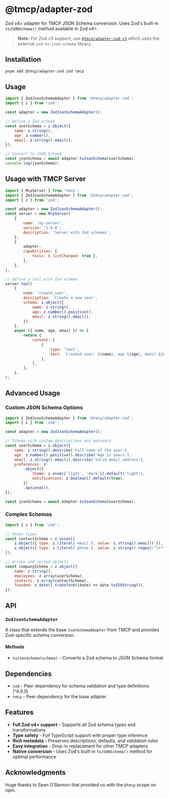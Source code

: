 # @tmcp/adapter-zod

Zod v4+ adapter for TMCP JSON Schema conversion. Uses Zod's built-in `toJSONSchema()` method available in Zod v4+.

> **Note:** For Zod v3 support, use [`@tmcp/adapter-zod-v3`](../adapter-zod-v3) which uses the external `zod-to-json-schema` library.

## Installation

```bash
pnpm add @tmcp/adapter-zod zod tmcp
```

## Usage

```javascript
import { ZodJsonSchemaAdapter } from '@tmcp/adapter-zod';
import { z } from 'zod';

const adapter = new ZodJsonSchemaAdapter();

// Define a Zod schema
const userSchema = z.object({
	name: z.string(),
	age: z.number(),
	email: z.string().email(),
});

// Convert to JSON Schema
const jsonSchema = await adapter.toJsonSchema(userSchema);
console.log(jsonSchema);
```

## Usage with TMCP Server

```javascript
import { McpServer } from 'tmcp';
import { ZodJsonSchemaAdapter } from '@tmcp/adapter-zod';
import { z } from 'zod';

const adapter = new ZodJsonSchemaAdapter();
const server = new McpServer(
	{
		name: 'my-server',
		version: '1.0.0',
		description: 'Server with Zod schemas',
	},
	{
		adapter,
		capabilities: {
			tools: { listChanged: true },
		},
	},
);

// Define a tool with Zod schema
server.tool(
	{
		name: 'create_user',
		description: 'Create a new user',
		schema: z.object({
			name: z.string(),
			age: z.number().positive(),
			email: z.string().email(),
		}),
	},
	async ({ name, age, email }) => {
		return {
			content: [
				{
					type: 'text',
					text: `Created user: ${name}, age ${age}, email ${email}`,
				},
			],
		};
	},
);
```

## Advanced Usage

### Custom JSON Schema Options

```javascript
import { ZodJsonSchemaAdapter } from '@tmcp/adapter-zod';
import { z } from 'zod';

const adapter = new ZodJsonSchemaAdapter();

// Schema with custom descriptions and metadata
const userSchema = z.object({
	name: z.string().describe('Full name of the user'),
	age: z.number().positive().describe('Age in years'),
	email: z.string().email().describe('Valid email address'),
	preferences: z
		.object({
			theme: z.enum(['light', 'dark']).default('light'),
			notifications: z.boolean().default(true),
		})
		.optional(),
});

const jsonSchema = await adapter.toJsonSchema(userSchema);
```

### Complex Schemas

```javascript
import { z } from 'zod';

// Union types
const contactSchema = z.union([
	z.object({ type: z.literal('email'), value: z.string().email() }),
	z.object({ type: z.literal('phone'), value: z.string().regex(/^\+?\d+$/) }),
]);

// Arrays and nested objects
const companySchema = z.object({
	name: z.string(),
	employees: z.array(userSchema),
	contacts: z.array(contactSchema),
	founded: z.date().transform((date) => date.toISOString()),
});
```

## API

### `ZodJsonSchemaAdapter`

A class that extends the base `JsonSchemaAdapter` from TMCP and provides Zod-specific schema conversion.

#### Methods

- `toJsonSchema(schema)` - Converts a Zod schema to JSON Schema format

## Dependencies

- `zod` - Peer dependency for schema validation and type definitions (^4.0.0)
- `tmcp` - Peer dependency for the base adapter

## Features

- **Full Zod v4+ support** - Supports all Zod schema types and transformations
- **Type safety** - Full TypeScript support with proper type inference
- **Rich metadata** - Preserves descriptions, defaults, and validation rules
- **Easy integration** - Drop-in replacement for other TMCP adapters
- **Native conversion** - Uses Zod's built-in `toJSONSchema()` method for optimal performance

## Acknowledgments

Huge thanks to Sean O'Bannon that provided us with the `@tmcp` scope on npm.

